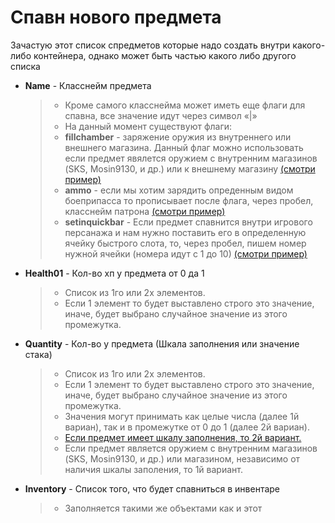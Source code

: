 # Спавн нового предмета

Зачастую этот список спредметов которые надо создать внутри какого-либо контейнера, однако может быть частью какого либо другого списка

+ __Name__ - Класснейм предмета
    >
    > + Кроме самого класснейма может иметь еще флаги для спавна, все значение идут через символ «|»
    > + На данный момент существуют флаги:
    > + __fillchamber__ - заряжение оружия из внутреннего или внешнего магазина. Данный флаг можно использовать если предмет явялется оружием с внутренним магазинов (SKS, Mosin9130, и др.) или к внешнему магазину [(смотри пример)](https://github.com/HunKloud/NewStory-DayZ-Doc/blob/main/Server/profiles/NewStory/Configurations/RelogBanOnPositions/ItemWithAttachment/demo1.json)
    > + __ammo__ - если мы хотим зарядить опреденным видом боеприпасса то прописывает после флага, через пробел, класснейм патрона [(смотри пример)](https://github.com/HunKloud/NewStory-DayZ-Doc/blob/main/Server/profiles/NewStory/Configurations/RelogBanOnPositions/ItemWithAttachment/demo2.json)
    > + __setinquickbar__ - Если предмет спавнится внутри игрового персанажа и нам нужно поставить его в определенную ячейку быстрого слота, то, через пробел, пишем номер нужной ячейки (номера идут с 1 до 10) [(смотри пример)](https://github.com/HunKloud/NewStory-DayZ-Doc/blob/main/Server/profiles/NewStory/Configurations/RelogBanOnPositions/ItemWithAttachment/demo3.json)
    >
+ __Health01__ - Кол-во хп у предмета от 0 да 1
    >
    > + Список из 1го или 2х элементов.
    > + Если 1 элемент то будет выставлено строго это значение, иначе, будет выбрано случайное значение из этого промежутка.
    >
+ __Quantity__ - Кол-во у предмета (Шкала заполнения или значение стака)
    >
    > + Список из 1го или 2х элементов.
    > + Если 1 элемент то будет выставлено строго это значение, иначе, будет выбрано случайное значение из этого промежутка.
    > + Значения могут принимать как целые числа (далее 1й вариан), так и в промежутке от 0 до 1 (далее 2й вариан).
    > + [Если предмет имеет шкалу заполнения, то 2й вариант.](https://ibb.co/0212X0j)
    > + Если предмет является оружием с внутренним магазинов (SKS, Mosin9130, и др.) или магазином, независимо от наличия шкалы заполения, то 1й вариант.
    >
+ __Inventory__ - Список того, что будет спавниться в инвентаре
    >
    > + Заполняется такими же объектами как и этот
    >
